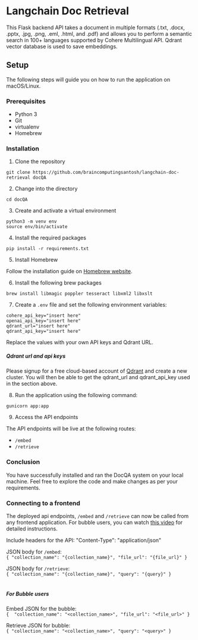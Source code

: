 # Langchain Doc Retrieval
This Flask backend API takes a document in multiple formats (.txt, .docx, .pptx, .jpg, .png, .eml, .html, and .pdf) and allows you to perform a semantic search in 100+ languages supported by Cohere Multilingual API. Qdrant vector database is used to save embeddings.

## Setup

The following steps will guide you on how to run the application on macOS/Linux.

### Prerequisites

- Python 3
- Git
- virtualenv
- Homebrew

### Installation

1. Clone the repository

```
git clone https://github.com/braincomputingsantosh/langchain-doc-retrieval docQA
```

2. Change into the directory

```
cd docQA
```

3. Create and activate a virtual environment

```
python3 -m venv env
source env/bin/activate
```

4. Install the required packages

```
pip install -r requirements.txt
```

5. Install Homebrew 

Follow the installation guide on [Homebrew website](https://brew.sh/).

6. Install the following brew packages

```
brew install libmagic poppler tesseract libxml2 libxslt
```

7. Create a `.env` file and set the following environment variables:

```
cohere_api_key="insert here"
openai_api_key="insert here"
qdrant_url="insert here"
qdrant_api_key="insert here"
```

Replace the values with your own API keys and Qdrant URL.

##### Qdrant url and api keys

Please signup for a free cloud-based account of [Qdrant](https://qdrant.tech/) and create a new cluster. You will then be able to get the qdrant_url and qdrant_api_key used in the section above.

8. Run the application using the following command:

```
gunicorn app:app
```

9. Access the API endpoints

The API endpoints will be live at the following routes:

- `/embed`
- `/retrieve`

### Conclusion

You have successfully installed and ran the DocQA system on your local machine. Feel free to explore the code and make changes as per your requirements.

### Connecting to a frontend

The deployed api endpoints, `/embed` and `/retrieve` can now be called from any frontend application. For bubble users, you can watch [this video](https://youtu.be/hOrtuumOrv8) for detailed instructions.

Include headers for the API:
"Content-Type": "application/json"

JSON body for `/embed`:
<br>
`
{
"collection_name": "{collection_name}",
"file_url": "{file_url}"
}
`
<br>

JSON body for `/retrieve`:
<br>
`
{
"collection_name": "{collection_name}",
"query": "{query}"
}
`
<br>
<br>

##### For Bubble users
Embed JSON for the bubble:
<br>
`
{ 
"collection_name": "<collection_name>",
"file_url": "<file_url>"
}
`
<br>

Retrieve JSON for bubble:
<br>
`
{
"collection_name": "<collection_name>",
"query": "<query>"
}
`
<br>
